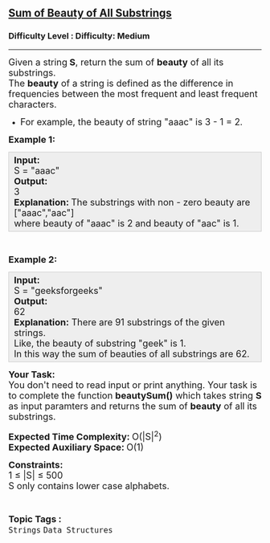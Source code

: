 <h2><a href="https://www.geeksforgeeks.org/problems/sum-of-beauty-of-all-substrings-1662962118/1?page=12&category=Strings&sortBy=submissions">Sum of Beauty of All Substrings</a></h2><h3>Difficulty Level : Difficulty: Medium</h3><hr><div class="problems_problem_content__Xm_eO"><p><span style="font-size: 18px;">Given a&nbsp;string<strong> S</strong>, return the sum of <strong>beauty</strong> of all its substrings.<br>The <strong>beauty</strong> of a string is defined as the difference in frequencies between the most frequent and least frequent characters.</span></p>
<ul>
<li><span style="font-size: 18px;">For example, the beauty of string "aaac" is 3 - 1 = 2.</span></li>
</ul>
<p><span style="font-size: 18px;"><strong>Example 1:</strong></span></p>
<div style="background: #eeeeee; border: 1px solid #cccccc; padding: 5px 10px; --darkreader-inline-bgimage: initial; --darkreader-inline-bgcolor: #222426; --darkreader-inline-border-top: #3e4446; --darkreader-inline-border-right: #3e4446; --darkreader-inline-border-bottom: #3e4446; --darkreader-inline-border-left: #3e4446;"><span style="font-size: 18px;"><strong>Input:</strong><br>S = "aaac"<br><strong>Output: </strong><br>3<br><strong>Explanation:&nbsp;</strong>The substrings with non - zero&nbsp;beauty are ["aaac","aac"] <br>where beauty of "aaac" is 2 and beauty of "aac" is 1.</span></div>
<p>&nbsp;</p>
<p><span style="font-size: 18px;"><strong>Example 2:</strong></span></p>
<div style="background: #eeeeee; border: 1px solid #cccccc; padding: 5px 10px; --darkreader-inline-bgimage: initial; --darkreader-inline-bgcolor: #222426; --darkreader-inline-border-top: #3e4446; --darkreader-inline-border-right: #3e4446; --darkreader-inline-border-bottom: #3e4446; --darkreader-inline-border-left: #3e4446;"><span style="font-size: 18px;"><strong>Input:</strong><br>S = "geeksforgeeks"<br><strong>Output: </strong><br>62<br><strong>Explanation:</strong> There are 91&nbsp;substrings of the given strings.<br>Like, the beauty of substring "geek" is 1. <br>In this way the sum of&nbsp;beauties of all substrings are 62.</span></div>
<p><span style="font-size: 18px;"><strong>Your Task:</strong><br>You don't need to read input or print anything. Your task is to complete the function <strong>beautySum()</strong> which takes&nbsp;string <strong>S</strong> as input paramters&nbsp;and returns the sum of <strong>beauty</strong> of all its substrings.&nbsp;</span></p>
<p><span style="font-size: 18px;"><strong>Expected Time Complexity: </strong>O(|S|<sup>2</sup>)<br><strong>Expected Auxiliary Space: </strong>O(1)</span></p>
<p><span style="font-size: 18px;"><strong>Constraints:&nbsp;</strong><br>1 ≤ |S|&nbsp;≤ 500<br>S only contains lower case alphabets.</span></p></div><br><p><span style=font-size:18px><strong>Topic Tags : </strong><br><code>Strings</code>&nbsp;<code>Data Structures</code>&nbsp;
